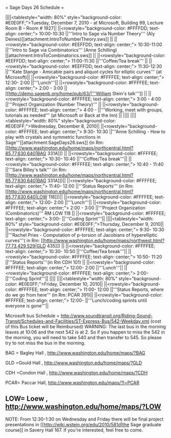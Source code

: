 = Sage Days 26 Schedule =


||||<tablestyle="width: 80%" style="background-color: #E0E0FF;">Tuesday, December 7, 2010 - at Microsoft, Building 99, Lecture Room B – Room # 1927||
||<rowstyle="background-color: #FFFFDD; text-align: center;"> 10:00-10:30  ||'''Intro to Sage via Number Theory''' (Aly Deines)[[attachment:IntroToNumberTheory.sws]] ||
||<rowstyle="background-color: #EEFFDD; text-align: center;"> 10:30-11:00  ||'''Intro to Sage via Combinatorics''' (Anne Schilling)[[attachment:IntroToCombinatorics.sws]] ||
||<rowstyle="background-color: #EEFFDD; text-align: center;"> 11:00-11:30  ||'''Coffee/Tea break''' ||
||<rowstyle="background-color: #EEFFDD; text-align: center;"> 11:30-12:30  ||'''Kate Stange - Amicable pairs and aliquot cycles for elliptic curves''' (at Microsoft)||
||<rowstyle="background-color: #FFFFEE; text-align: center;"> 12:30- 2:00  ||'''Lunch'''||
||<rowstyle="background-color: #FFFFEE; text-align: center;"> 2:00 - 3:00  ||[[http://demo.sagenb.org/home/pub/63/|'''William Stein's talk''']]  ||
||<rowstyle="background-color: #FFFFEE; text-align: center;"> 3:00 - 4:00  ||'''Project Organization (Number Theory)''' ||
||<rowstyle="background-color: #FFFFEE; text-align: center;"> 4:00 -       ||'''Working, meet with groups, tutorials as needed''' (at Microsoft or Back at the Inn) ||
||||
||||<tablestyle="width: 80%" style="background-color: #E0E0FF;">Wednesday, December 8, 2010||
||<rowstyle="background-color: #FFFFEE; text-align: center;"> 9:30- 10:30  ||'''Anne Schilling - How to play with crystals and symmetric functions in Sage'''[[attachment:SageDays26.sws]] (in Rm: [[http://www.washington.edu/home/maps/northcentral.html?85,77,630,640|BAG 331A]]) ||
||<rowstyle="background-color: #FFFFEE; text-align: center;"> 10:30- 10:40  ||'''Coffee/Tea break'''||
||<rowstyle="background-color: #FFFFEE; text-align: center;"> 10:40 - 11:40  ||'''Sara Billey's talk''' (in Rm: [[http://www.washington.edu/home/maps/northcentral.html?85,77,630,640|BAG 331A]])||
||<rowstyle="background-color: #FFFFEE; text-align: center;"> 11:40- 12:00  ||'''Status Reports''' (in Rm: [[http://www.washington.edu/home/maps/northcentral.html?85,77,630,640|LOW 118]])||
||<rowstyle="background-color: #FFFFEE; text-align: center;"> 12:00-  2:00  ||'''Lunch'''||
||<rowstyle="background-color: #FFFFEE; text-align: center;"> 2:00 - 3:00  ||'''Project Organization (Combinatorics)''' RM LOW 118 ||
||<rowstyle="background-color: #FFFFEE; text-align: center;">  3:00-        ||'''Coding Sprint'''||
||||<tablestyle="width: 80%" style="background-color: #E0E0FF;">Thursday, December 9, 2010||
||<rowstyle="background-color: #FFFFEE; text-align: center;"> 9:30- 10:30  ||'''Rachel Pries - Computation of p-torsion of Jacobians of hyperelliptic curves'''( in Rm: [[http://www.washington.edu/home/maps/northwest.html?77,73,429,529|GLD 435]]) ||
||<rowstyle="background-color: #FFFFEE; text-align: center;"> 10:30- 10:50  ||'''Coffee/Tea break'''||
||<rowstyle="background-color: #FFFFEE; text-align: center;"> 10:50- 11:20  ||'''Status Reports'''(in Rm CDH 101) ||
||<rowstyle="background-color: #FFFFEE; text-align: center;"> 12:00-  2:00  ||'''Lunch'''||
||<rowstyle="background-color: #FFFFEE; text-align: center;">  2:00-        ||'''Coding Sprint'''||
||||
||||<tablestyle="width: 80%" style="background-color: #E0E0FF;">Friday, December 10, 2010||
||<rowstyle="background-color: #FFFFEE; text-align: center;"> 11:00- 12:00  ||'''Status Reports, where do we go from here''' (in Rm: PCAR 391)||
||<rowstyle="background-color: #FFFFEE; text-align: center;"> 12:00-        ||'''Lunch/coding sprints until everyone is gone'''||

Microsoft bus Schedule = http://www.soundtransit.org/Riding-Sound-Transit/Schedules-and-Facilities/ST-Express-Bus/542-Weekday.xml
(cost of this Bus ticket will be Reimbursed)  WARNING: The last bus in the morning leaves at 10:06 and the next 542 is at 2. So if you happen to miss the 542 in the morning, you will need to take 540 and then transfer to 545. So please try to not miss the bus in the morning. 

BAG = Bagley Hall , http://www.washington.edu/home/maps/?BAG

GLD =Gould Hall , http://www.washington.edu/home/maps/?GLD

CDH =Condon Hall , http://www.washington.edu/home/maps/?CDH

PCAR= Paccar Hall, http://www.washington.edu/maps/?l=PCAR

LOW= Loew , http://www.washington.edu/home/maps/?LOW
-----

NOTE: From 12:30-1:30 on Wednesday and Friday there will be final project presentations in [[http://wiki.wstein.org/edu/2010/581d|the Sage graduate course]] in Savery Hall 167.  If you're interested, feel free to come. 
